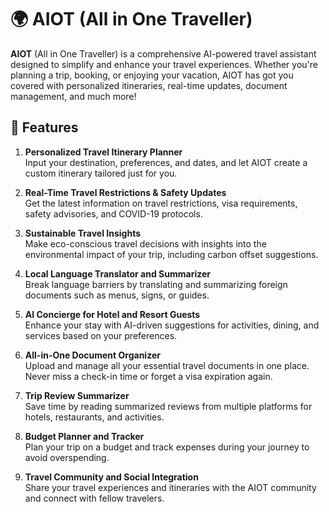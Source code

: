 # 🌍 AIOT (All in One Traveller)

**AIOT** (All in One Traveller) is a comprehensive AI-powered travel assistant designed to simplify and enhance your travel experiences. Whether you're planning a trip, booking, or enjoying your vacation, AIOT has got you covered with personalized itineraries, real-time updates, document management, and much more!

## 🚀 Features

1. **Personalized Travel Itinerary Planner**  
   Input your destination, preferences, and dates, and let AIOT create a custom itinerary tailored just for you.

2. **Real-Time Travel Restrictions & Safety Updates**  
   Get the latest information on travel restrictions, visa requirements, safety advisories, and COVID-19 protocols.

3. **Sustainable Travel Insights**  
   Make eco-conscious travel decisions with insights into the environmental impact of your trip, including carbon offset suggestions.

4. **Local Language Translator and Summarizer**  
   Break language barriers by translating and summarizing foreign documents such as menus, signs, or guides.

5. **AI Concierge for Hotel and Resort Guests**  
   Enhance your stay with AI-driven suggestions for activities, dining, and services based on your preferences.

6. **All-in-One Document Organizer**  
   Upload and manage all your essential travel documents in one place. Never miss a check-in time or forget a visa expiration again.

7. **Trip Review Summarizer**  
   Save time by reading summarized reviews from multiple platforms for hotels, restaurants, and activities.

8. **Budget Planner and Tracker**  
   Plan your trip on a budget and track expenses during your journey to avoid overspending.

9. **Travel Community and Social Integration**  
   Share your travel experiences and itineraries with the AIOT community and connect with fellow travelers.
